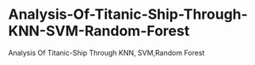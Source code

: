 # Analysis-Of-Titanic-Ship-Through-KNN-SVM-Random-Forest
Analysis Of Titanic-Ship Through KNN, SVM,Random Forest
